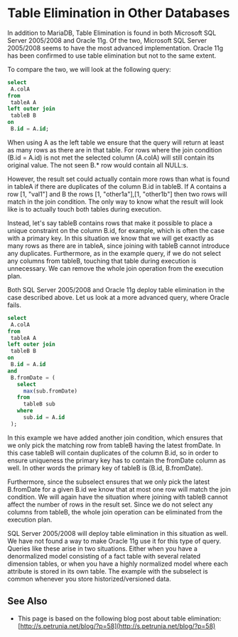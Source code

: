 # Table Elimination in Other Databases

In addition to MariaDB, Table Elimination is found in both Microsoft
SQL Server 2005/2008 and Oracle 11g.  Of the two, Microsoft SQL
Server 2005/2008 seems to have the most advanced implementation.
Oracle 11g has been confirmed to use table elimination but not to the
same extent.

To compare the two, we will look at the following query:

```sql
select
 A.colA
from
 tableA A
left outer join
 tableB B
on
 B.id = A.id;
```

When using A as the left table we ensure that the query will return at
least as many rows as there are in that table. For rows where the join
condition (B.id = A.id) is not met the selected column (A.colA) will
still contain its original value. The not seen B.* row would contain
all NULL:s.

However, the result set could actually contain more rows than what is
found in tableA if there are duplicates of the column B.id in tableB.
If A contains a row [1, "val1"] and B the rows [1, "other1a"],[1,
"other1b"] then two rows will match in the join condition. The only
way to know what the result will look like is to actually touch both
tables during execution.

Instead, let's say tableB contains rows that make it possible to place
a unique constraint on the column B.id, for example, which is often
the case with a primary key. In this situation we know that we will
get exactly as many rows as there are in tableA, since joining with
tableB cannot introduce any duplicates. Furthermore, as in the example
query, if we do not select any columns from tableB, touching that
table during execution is unnecessary. We can remove the whole join
operation from the execution plan.

Both SQL Server 2005/2008 and Oracle 11g deploy table elimination
in the case described above. Let us look at a more advanced query,
where Oracle fails.

```sql
select
 A.colA
from
 tableA A
left outer join
 tableB B
on
 B.id = A.id
and
 B.fromDate = (
   select
     max(sub.fromDate)
   from
     tableB sub
   where
     sub.id = A.id
 );
```

In this example we have added another join condition, which ensures
that we only pick the matching row from tableB having the latest
fromDate. In this case tableB will contain duplicates of the column
B.id, so in order to ensure uniqueness the primary key has to contain
the fromDate column as well. In other words the primary key of tableB
is (B.id, B.fromDate).

Furthermore, since the subselect ensures that we only pick the latest
B.fromDate for a given B.id we know that at most one row will match
the join condition. We will again have the situation where joining
with tableB cannot affect the number of rows in the result set. Since
we do not select any columns from tableB, the whole join operation can
be eliminated from the execution plan.

SQL Server 2005/2008 will deploy table elimination in this situation
as well. We have not found a way to make Oracle 11g use it for this
type of query. Queries like these arise in two situations. Either when
you have a denormalized model consisting of a fact table with several
related dimension tables, or when you have a highly normalized model
where each attribute is stored in its own table. The example with the
subselect is common whenever you store historized/versioned data.

## See Also

- This page is based on the following blog post about table elimination:
  [http://s.petrunia.net/blog/?p=58](http://s.petrunia.net/blog/?p=58)